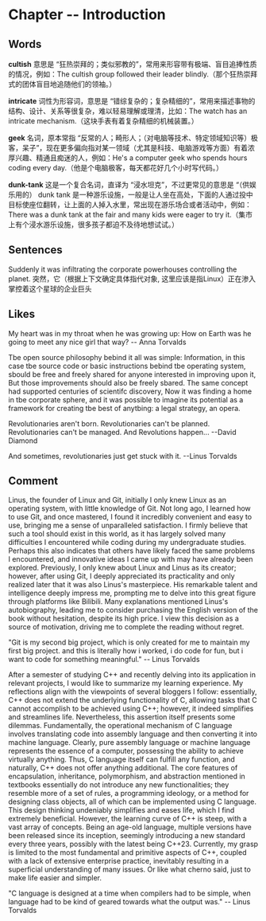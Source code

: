 # Chapter -- Introduction

## Words
**cultish**
意思是 “狂热崇拜的；类似邪教的”，常用来形容带有极端、盲目追捧性质的情况，例如：The cultish group followed their leader blindly.（那个狂热崇拜式的团体盲目地追随他们的领袖。）

**intricate**
词性为形容词，意思是 “错综复杂的；复杂精细的”，常用来描述事物的结构、设计、关系等很复杂，难以轻易理解或理清，比如：The watch has an intricate mechanism.（这块手表有着复杂精细的机械装置。）

**geek**
名词，原本常指 “反常的人；畸形人；（对电脑等技术、特定领域知识等）极客，呆子”，现在更多偏向指对某一领域（尤其是科技、电脑游戏等方面）有着浓厚兴趣、精通且痴迷的人，例如：He's a computer geek who spends hours coding every day.（他是个电脑极客，每天都花好几个小时写代码。）

**dunk-tank**
这是一个复合名词，直译为 “浸水坦克”，不过更常见的意思是 “（供娱乐用的） dunk tank 是一种游乐设施，一般是让人坐在高处，下面的人通过投中目标使座位翻转，让上面的人掉入水里，常出现在游乐场合或者活动中，例如：There was a dunk tank at the fair and many kids were eager to try it.（集市上有个浸水游乐设施，很多孩子都迫不及待地想试试。）

## Sentences
Suddenly it was infiltrating the corporate powerhouses controlling the planet.
突然，它（根据上下文确定具体指代对象, 这里应该是指Linux）正在渗入掌控着这个星球的企业巨头

## Likes
My heart was in my throat when he was growing up: How on Earth was he going to meet any nice girl that way? -- Anna Torvalds

Tbe open source philosophy bebind it all was simple: Information, in this case tbe source code or basic instructions bebind tbe operating system, sbould be free and freely shared for anyone interested in improving upon it, But those improvements should also be freely sbared. The same concept had supported centuries of scientifc discovery, Now it was finding a home in tbe corporate sphere, and it was possible to imagine its potential as a framework for creating tbe best of anytbing: a legal strategy, an opera.

Revolutionaries aren't born. Revolutionaries can't be planned. Revolutionaries can't be managed. And Revolutions happen... --David Diamond

And sometimes, revolutionaries just get stuck with it. --Linus Torvalds

## Comment
Linus, the founder of Linux and Git, initially I only knew Linux as an operating system, with little knowledge of Git. Not long ago, I learned how to use Git, and once mastered, I found it incredibly convenient and easy to use, bringing me a sense of unparalleled satisfaction. I firmly believe that such a tool should exist in this world, as it has largely solved many difficulties I encountered while coding during my undergraduate studies. Perhaps this also indicates that others have likely faced the same problems I encountered, and innovative ideas I came up with may have already been explored. Previously, I only knew about Linux and Linus as its creator; however, after using Git, I deeply appreciated its practicality and only realized later that it was also Linus's masterpiece. His remarkable talent and intelligence deeply impress me, prompting me to delve into this great figure through platforms like Bilibili. Many explanations mentioned Linus's autobiography, leading me to consider purchasing the English version of the book without hesitation, despite its high price. I view this decision as a source of motivation, driving me to complete the reading without regret.

"Git is my second big project, which is only created for me to maintain my first big project. and this is literally how i worked, i do code for fun, but i want to code for something meaningful." -- Linus Torvalds

After a semester of studying C++ and recently delving into its application in relevant projects, I would like to summarize my learning experience. My reflections align with the viewpoints of several bloggers I follow: essentially, C++ does not extend the underlying functionality of C, allowing tasks that C cannot accomplish to be achieved using C++; however, it indeed simplifies and streamlines life. Nevertheless, this assertion itself presents some dilemmas. Fundamentally, the operational mechanism of C language involves translating code into assembly language and then converting it into machine language. Clearly, pure assembly language or machine language represents the essence of a computer, possessing the ability to achieve virtually anything. Thus, C language itself can fulfill any function, and naturally, C++ does not offer anything additional. The core features of encapsulation, inheritance, polymorphism, and abstraction mentioned in textbooks essentially do not introduce any new functionalities; they resemble more of a set of rules, a programming ideology, or a method for designing class objects, all of which can be implemented using C language. This design thinking undeniably simplifies and eases life, which I find extremely beneficial. However, the learning curve of C++ is steep, with a vast array of concepts. Being an age-old language, multiple versions have been released since its inception, seemingly introducing a new standard every three years, possibly with the latest being C++23. Currently, my grasp is limited to the most fundamental and primitive aspects of C++, coupled with a lack of extensive enterprise practice, inevitably resulting in a superficial understanding of many issues. Or like what cherno said, just to make life easier and simpler.

"C language is designed at a time when compilers had to be simple, when language had to be kind of geared towards what the output was." -- Linus Torvalds